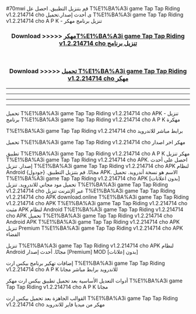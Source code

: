 #70mwi قم بتنزيل التطبيق. احصل عل T%E1%BA%A3i game Tap Tap Riding v1.2.214714 cho  ى أحدث إصدار.تحميل T%E1%BA%A3i game Tap Tap Riding v1.2.214714 cho  A P K - تنزيل برنامج مهكر



<div align="center">
<h3>Download >>>>> <a href="https://ar-sites.web.app/?ar= T%E1%BA%A3i game Tap Tap Riding v1.2.214714 cho ">مهكرT%E1%BA%A3i game Tap Tap Riding v1.2.214714 cho  تنزيل برنامج</a></h3><br>

<h3>Download >>>>> <a href="https://ar-sites.web.app/?ar= T%E1%BA%A3i game Tap Tap Riding v1.2.214714 cho ">تحميل T%E1%BA%A3i game Tap Tap Riding v1.2.214714 cho  مهكر</a></h3>
</div>


----------------------------------------------------------

----------------------------------------------------------

----------------------------------------------------------

----------------------------------------------------------


تحميل T%E1%BA%A3i game Tap Tap Riding v1.2.214714 cho  APK - تنزيل برنامج T%E1%BA%A3i game Tap Tap Riding v1.2.214714 cho  A P K مهكرة

T%E1%BA%A3i game Tap Tap Riding v1.2.214714 cho  برابط مباشر للاندرويد

تحميل T%E1%BA%A3i game Tap Tap Riding v1.2.214714 cho  مهكر اخر اصدار

تطبيق T%E1%BA%A3i game Tap Tap Riding v1.2.214714 cho  A P K مهكر
تنزيل T%E1%BA%A3i game Tap Tap Riding v1.2.214714 cho  APK. احصل على أحدث إصدار.
تنزيل T%E1%BA%A3i game Tap Tap Riding v1.2.214714 cho  APK لنظام Android مجانًا.
قم بتنزيل التطبيق. {جودول} APK. الاسم هو نسخة أندرويد.
تحميل T%E1%BA%A3i game Tap Tap Riding v1.2.214714 cho  APK [بدون اعلانات]
تحميل مود مجاني للاندرويد.
تنزيل T%E1%BA%A3i game Tap Tap Riding v1.2.214714 cho  عبر الإنترنت
تنزيل T%E1%BA%A3i game Tap Tap Riding v1.2.214714 cho  APK
download.online T%E1%BA%A3i game Tap Tap Riding v1.2.214714 cho  APK
T%E1%BA%A3i game Tap Tap Riding v1.2.214714 cho  مثبت APK لنظام Android
T%E1%BA%A3i game Tap Tap Riding v1.2.214714 cho  APK
تحميل T%E1%BA%A3i game Tap Tap Riding v1.2.214714 cho  Android APK
T%E1%BA%A3i game Tap Tap Riding v1.2.214714 cho  APK تنزيل Premium
T%E1%BA%A3i game Tap Tap Riding v1.2.214714 cho  APK الفضاء

تنزيل T%E1%BA%A3i game Tap Tap Riding v1.2.214714 cho  APK لنظام Android مجانًا. أحدث إصدار [Premium] MOD [بدون إعلانات]

إضافات تهكير برنامج بيكس ارت T%E1%BA%A3i game Tap Tap Riding v1.2.214714 cho  A P K للاندرويد برابط مباشر مجانا

أدوات التعديل الأساسية بعد تحميل تطبيق بيكس ارت مهكر T%E1%BA%A3i game Tap Tap Riding v1.2.214714 cho  A P K مجانا

القوالب الجاهزة بعد تحميل بيكس ارت T%E1%BA%A3i game Tap Tap Riding v1.2.214714 cho  مهكر من ميديا فاير للاندرويد



